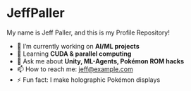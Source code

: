 # JeffPaller
My name is Jeff Paller, and this is my Profile Repository!

- 🔭 I’m currently working on **AI/ML projects**  
- 🌱 Learning **CUDA & parallel computing**  
- 💬 Ask me about **Unity, ML-Agents, Pokémon ROM hacks**  
- 📫 How to reach me: jeff@example.com  
- ⚡ Fun fact: I make holographic Pokémon displays
